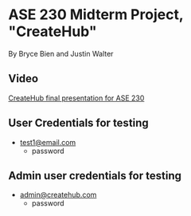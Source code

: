 # ASE 230 Midterm Project, "CreateHub"

By Bryce Bien and Justin Walter

## Video

[CreateHub final presentation for ASE 230](https://youtu.be/_VCOYi8TO6k)

## User Credentials for testing

* test1@email.com
  * password

## Admin user credentials for testing

* admin@createhub.com
  * password

